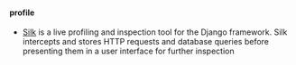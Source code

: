#### profile
+ [Silk][1] is a live profiling and inspection tool for the Django framework. Silk intercepts and stores HTTP requests and database queries before presenting them in a user interface for further inspection  

[1]: https://github.com/django-silk/silk

